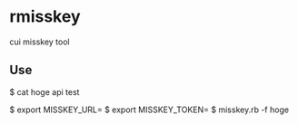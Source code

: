 # rmisskey
cui misskey tool

## Use
$ cat hoge
api test

$ export MISSKEY_URL=<url>
$ export MISSKEY_TOKEN=<token>
$ misskey.rb -f hoge
